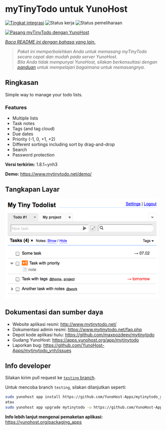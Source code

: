 <!--
N.B.: README ini dibuat secara otomatis oleh <https://github.com/YunoHost/apps/tree/master/tools/readme_generator>
Ini TIDAK boleh diedit dengan tangan.
-->

# myTinyTodo untuk YunoHost

[![Tingkat integrasi](https://apps.yunohost.org/badge/integration/mytinytodo)](https://ci-apps.yunohost.org/ci/apps/mytinytodo/)
![Status kerja](https://apps.yunohost.org/badge/state/mytinytodo)
![Status pemeliharaan](https://apps.yunohost.org/badge/maintained/mytinytodo)

[![Pasang myTinyTodo dengan YunoHost](https://install-app.yunohost.org/install-with-yunohost.svg)](https://install-app.yunohost.org/?app=mytinytodo)

*[Baca README ini dengan bahasa yang lain.](./ALL_README.md)*

> *Paket ini memperbolehkan Anda untuk memasang myTinyTodo secara cepat dan mudah pada server YunoHost.*  
> *Bila Anda tidak mempunyai YunoHost, silakan berkonsultasi dengan [panduan](https://yunohost.org/install) untuk mempelajari bagaimana untuk memasangnya.*

## Ringkasan

Simple way to manage your todo lists. 

### Features

- Multiple lists
- Task notes
- Tags (and tag cloud)
- Due dates
- Priority (-1, 0, +1, +2)
- Different sortings including sort by drag-and-drop
- Search
- Password protection


**Versi terkirim:** 1.8.1~ynh3

**Demo:** <https://www.mytinytodo.net/demo/>

## Tangkapan Layar

![Tangkapan Layar pada myTinyTodo](./doc/screenshots/shot-v14b1.png)

## Dokumentasi dan sumber daya

- Website aplikasi resmi: <http://www.mytinytodo.net/>
- Dokumentasi admin resmi: <https://www.mytinytodo.net/faq.php>
- Depot kode aplikasi hulu: <https://github.com/maxpozdeev/mytinytodo>
- Gudang YunoHost: <https://apps.yunohost.org/app/mytinytodo>
- Laporkan bug: <https://github.com/YunoHost-Apps/mytinytodo_ynh/issues>

## Info developer

Silakan kirim pull request ke [`testing` branch](https://github.com/YunoHost-Apps/mytinytodo_ynh/tree/testing).

Untuk mencoba branch `testing`, silakan dilanjutkan seperti:

```bash
sudo yunohost app install https://github.com/YunoHost-Apps/mytinytodo_ynh/tree/testing --debug
atau
sudo yunohost app upgrade mytinytodo -u https://github.com/YunoHost-Apps/mytinytodo_ynh/tree/testing --debug
```

**Info lebih lanjut mengenai pemaketan aplikasi:** <https://yunohost.org/packaging_apps>
